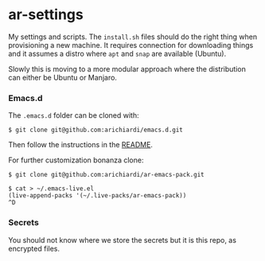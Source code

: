 ar-settings
===========

My settings and scripts. The `install.sh` files should do the right thing when
provisioning a new machine. It requires connection for downloading things and
it assumes a distro where `apt` and `snap` are available (Ubuntu).

Slowly this is moving to a more modular approach where the distribution can
either be Ubuntu or Manjaro.

### Emacs.d

The `.emacs.d` folder can be cloned with:

``` shell
$ git clone git@github.com:arichiardi/emacs.d.git
```

Then follow the instructions in the [README](https://raw.githubusercontent.com/arichiardi/emacs.d/master/README.md).

For further customization bonanza clone:

``` shell
$ git clone git@github.com:arichiardi/ar-emacs-pack.git

$ cat > ~/.emacs-live.el
(live-append-packs '(~/.live-packs/ar-emacs-pack))
^D
```

### Secrets

You should not know where we store the secrets but it is this repo, as encrypted files.
